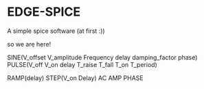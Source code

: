 # EDGE-SPICE
A simple spice software (at first :))

so we are here!

SINE(V_offset V_amplitude Frequency delay damping_factor phase)
PULSE(V_off V_on delay T_raise T_fall T_on T_period)

RAMP(delay)
STEP(V_on Delay)
AC AMP PHASE

